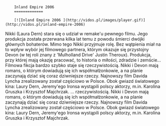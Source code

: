 
        Inland Empire 2006 
        =============
        
        [![Inland Empire 2006 ](http://vidos.pl/images/player.gif)](http://vidos.pl/inland-empire-2006)
        
        
 Nikki (Laura Dern) stara się o udział w remake'u pewnego filmu. Jego produkcja została przerwana kilka lat temu z powodu śmierci dwójki głównych bohaterów. Mimo tego Nikki przyjmuje rolę. Bez wątpienia miał na to wpływ wybór jej filmowego partnera, którym okazuje się przystojny Devon (w tej roli znany z 'Mulholland Drive' Justin Theroux). Produkcja, przy której mają okazję pracować, to historia o miłości, zdradzie i zemście... Filmowa fikcja bardzo szybko staje się rzeczywistością. Nikki i Devon mają romans, o którym dowiadują się ich współmałżonkowie, a na planie zaczynają dziać się coraz dziwniejsze rzeczy. Najnowszy film Davida Lyncha zrealizowany został częściowo w Polsce. Obok gwiazd światowego kina: Laury Dern, Jeremy'ego Ironsa wystąpili polscy aktorzy, m.in. Karolina Gruszka i Krzysztof Majchrzak.   ... rzeczywistością. Nikki i Devon mają romans, o którym dowiadują się ich współmałżonkowie, a na planie zaczynają dziać się coraz dziwniejsze rzeczy. Najnowszy film Davida Lyncha zrealizowany został częściowo w Polsce. Obok gwiazd światowego kina: Laury Dern, Jeremy'ego Ironsa wystąpili polscy aktorzy, m.in. Karolina Gruszka i Krzysztof Majchrzak.
    